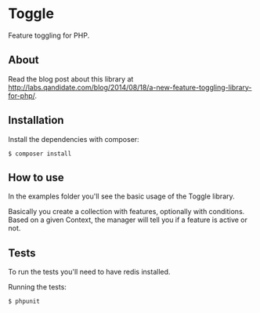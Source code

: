 Toggle
======

Feature toggling for PHP.

## About

Read the blog post about this library at http://labs.qandidate.com/blog/2014/08/18/a-new-feature-toggling-library-for-php/.

## Installation

Install the dependencies with composer:

```
$ composer install
```

## How to use

In the examples folder you'll see the basic usage of the Toggle library.

Basically you create a collection with features, optionally with conditions.
Based on a given Context, the manager will tell you if a feature is active or not.


## Tests

To run the tests you'll need to have redis installed.

Running the tests:

```
$ phpunit
```
